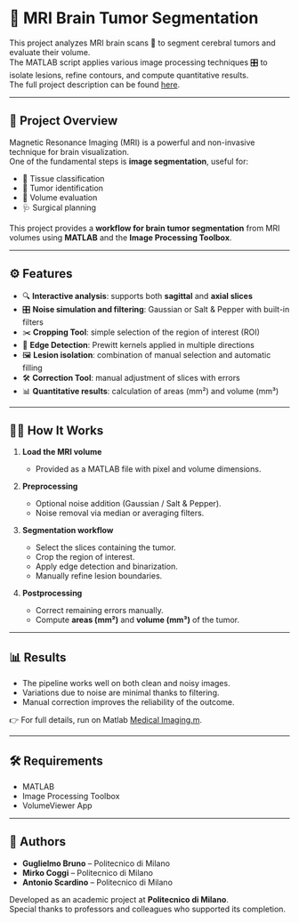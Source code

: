 # 🧠 MRI Brain Tumor Segmentation  

This project analyzes MRI brain scans 🧠 to segment cerebral tumors and evaluate their volume.  
The MATLAB script applies various image processing techniques 🎛️ to isolate lesions, refine contours, and compute quantitative results.  
The full project description can be found [here](./Medical_Imaging.pdf).  

---

## 🚀 Project Overview  

Magnetic Resonance Imaging (MRI) is a powerful and non-invasive technique for brain visualization.  
One of the fundamental steps is **image segmentation**, useful for:  
- 🧩 Tissue classification  
- 🎯 Tumor identification  
- 📐 Volume evaluation  
- 🩺 Surgical planning  

This project provides a **workflow for brain tumor segmentation** from MRI volumes using **MATLAB** and the **Image Processing Toolbox**.  

---

## ⚙️ Features  

- 🔍 **Interactive analysis**: supports both **sagittal** and **axial slices**  
- 🎛️ **Noise simulation and filtering**: Gaussian or Salt & Pepper with built-in filters  
- ✂️ **Cropping Tool**: simple selection of the region of interest (ROI)  
- 🎨 **Edge Detection**: Prewitt kernels applied in multiple directions  
- 🖼️ **Lesion isolation**: combination of manual selection and automatic filling  
- 🛠️ **Correction Tool**: manual adjustment of slices with errors  
- 📊 **Quantitative results**: calculation of areas (mm²) and volume (mm³)  

---

## 🧑‍💻 How It Works  

1. **Load the MRI volume**  
   - Provided as a MATLAB file with pixel and volume dimensions.  

2. **Preprocessing**  
   - Optional noise addition (Gaussian / Salt & Pepper).  
   - Noise removal via median or averaging filters.  

3. **Segmentation workflow**  
   - Select the slices containing the tumor.  
   - Crop the region of interest.  
   - Apply edge detection and binarization.  
   - Manually refine lesion boundaries.  

4. **Postprocessing**  
   - Correct remaining errors manually.  
   - Compute **areas (mm²)** and **volume (mm³)** of the tumor.  

---

## 📊 Results  

- The pipeline works well on both clean and noisy images.  
- Variations due to noise are minimal thanks to filtering.  
- Manual correction improves the reliability of the outcome.  

👉 For full details, run on Matlab [Medical Imaging.m](Medical_Imaging.m).  

---

## 🛠️ Requirements  

- MATLAB  
- Image Processing Toolbox  
- VolumeViewer App  

---

## 👥 Authors  

- **Guglielmo Bruno** – Politecnico di Milano  
- **Mirko Coggi** – Politecnico di Milano  
- **Antonio Scardino** – Politecnico di Milano  

Developed as an academic project at **Politecnico di Milano**.  
Special thanks to professors and colleagues who supported its completion.  
